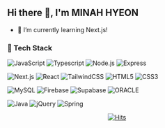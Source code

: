 ## Hi there 👋, I'm MINAH HYEON

- 🌱 I’m currently learning Next.js!

### 👀 Tech Stack
 ![JavaScript](https://img.shields.io/badge/JavaScript-F7DF1E?style=flat-square&logo=javascript&logoColor=black)   ![Typescript](https://img.shields.io/badge/Typescript-3178C6?style=flat-square&logo=Typescript&logoColor=white)   ![Node.js](https://img.shields.io/badge/Node.js-339933?style=flat-square&logo=Node.js&logoColor=white)   ![Express](https://img.shields.io/badge/Express-000000?style=flat-square&logo=Express&logoColor=white)  


  ![Next.js](https://img.shields.io/badge/Next.js-000000?style=flat-square&logo=Next.js&logoColor=white)   ![React](https://img.shields.io/badge/React-61DAFB?style=flat-square&logo=React&logoColor=black)   ![TailwindCSS](https://img.shields.io/badge/TailwindCSS-06B6D4?style=flat-square&logo=TailwindCSS&logoColor=white)   ![HTML5](https://img.shields.io/badge/HTML5-E34F26?style=flat-square&logo=html5&logoColor=white)   ![CSS3](https://img.shields.io/badge/CSS3-1572B6?style=flat-square&logo=css3&logoColor=white)  


 ![MySQL](https://img.shields.io/badge/MySQL-4479A1?style=flat-square&logo=MySQL&logoColor=white)  ![Firebase](https://img.shields.io/badge/Firebase-FFCA28?style=flat-square&logo=firebase&logoColor=black)  ![Supabase](https://img.shields.io/badge/Supabase-3ECF8E?style=flat-square&logo=supabase&logoColor=white)  ![ORACLE](https://img.shields.io/badge/ORACLE-F80000?style=flat-square&logo=oracle&logoColor=white)  


![Java](https://img.shields.io/badge/Java-%23ED8B00.svg?style=flat-square&logo=openjdk&logoColor=white)   ![jQuery](https://img.shields.io/badge/jQuery-0769AD?style=flat-square&logo=jQuery&logoColor=white)   ![Spring](https://img.shields.io/badge/Spring-6DB33F?style=flat-square&logo=Spring&logoColor=white)
  


<!-- 깃허브 status 볼수있음  -->
<!-- [![Anurag's GitHub stats](https://github-readme-stats.vercel.app/api?username=hminah0215)](https://github.com/anuraghazra/github-readme-stats) -->

<div align=center>
  
[![Hits](https://hits.seeyoufarm.com/api/count/incr/badge.svg?url=https%3A%2F%2Fgithub.com%2Fhminah0215&count_bg=%2379C83D&title_bg=%23555555&icon=&icon_color=%23E7E7E7&title=hits&edge_flat=false)](https://hits.seeyoufarm.com)
  
</div>
<!--
**hminah0215/hminah0215** is a ✨ _special_ ✨ repository because its `README.md` (this file) appears on your GitHub profile.

Here are some ideas to get you started:

- 🔭 I’m currently working on ...
- 🌱 I’m currently learning ...
- 👯 I’m looking to collaborate on ...
- 🤔 I’m looking for help with ...
- 💬 Ask me about ...
- 📫 How to reach me: ...
- 😄 Pronouns: ...
- ⚡ Fun fact: ...
-->
